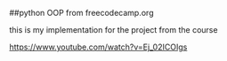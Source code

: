 ##python OOP from freecodecamp.org

this is my implementation for the project from the course 

https://www.youtube.com/watch?v=Ej_02ICOIgs